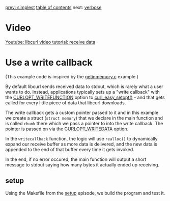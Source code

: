 [prev: simplest](../simplest/) [table of contents](../) next: [verbose](../verbose/)

# Video

[Youtube: libcurl video tutorial: receive data](https://youtu.be/nbTaHEocCuo)

# Use a write callback

(This example code is inspired by the
[getinmemory.c](https://curl.haxx.se/libcurl/c/getinmemory.html) example.)

By default libcurl sends received data to stdout, which is rarely what a user
wants to do. Instead, applications typically sets up a "write callback" with
the
[CURLOPT_WRITEFUNCTION](https://curl.haxx.se/libcurl/c/CURLOPT_WRITEFUNCTION.html)
option to
[curl_easy_setopt()](https://curl.haxx.se/libcurl/c/curl_easy_setopt.html) -
and that gets called for every little piece of data that libcurl downloads.

The write callback gets a custom pointer passed to it and in this example we
create a struct (`struct memory`) that we declare in the main function and is
called `chunk` there which we pass a pointer to into the write callback. The
pointer is passed on via the
[CURLOPT_WRITEDATA](https://curl.haxx.se/libcurl/c/CURLOPT_WRITEDATA.html)
option.

In the `writecallback` function, the logic will use `realloc()` to dynamically
expand our receive buffer as more data is delivered, and the new data is
appended to the end of that buffer every time it gets invoked.

In the end, if no error occured, the main function will output a short message
to stdout saying how many bytes it actually ended up receiving.

## setup

Using the Makefile from the [setup](../setup/) episode, we build the program
and test it.
